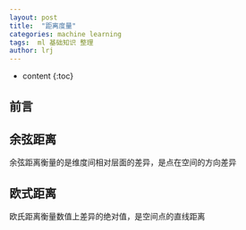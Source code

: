```yaml
---
layout: post
title:  "距离度量"
categories: machine learning
tags:  ml 基础知识 整理
author: lrj
---
```


* content
{:toc}


## 前言


##  余弦距离

余弦距离衡量的是维度间相对层面的差异，是点在空间的方向差异

## 欧式距离

欧氏距离衡量数值上差异的绝对值，是空间点的直线距离







